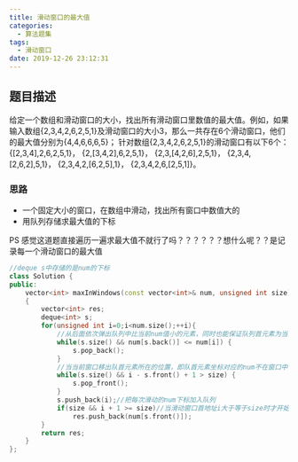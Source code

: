 ```yaml
---
title: 滑动窗口的最大值
categories:
  - 算法题集
tags:
  - 滑动窗口
date: 2019-12-26 23:12:31
---
```


## 题目描述
给定一个数组和滑动窗口的大小，找出所有滑动窗口里数值的最大值。例如，如果输入数组{2,3,4,2,6,2,5,1}及滑动窗口的大小3，那么一共存在6个滑动窗口，他们的最大值分别为{4,4,6,6,6,5}； 针对数组{2,3,4,2,6,2,5,1}的滑动窗口有以下6个： {[2,3,4],2,6,2,5,1}， {2,[3,4,2],6,2,5,1}， {2,3,[4,2,6],2,5,1}， {2,3,4,[2,6,2],5,1}， {2,3,4,2,[6,2,5],1}， {2,3,4,2,6,[2,5,1]}。

### 思路
- 一个固定大小的窗口，在数组中滑动，找出所有窗口中数值大的
- 用队列存储求最大值的下标

PS 感觉这道题直接遍历一遍求最大值不就行了吗？？？？？？想什么呢？？是记录每一个滑动窗口的最大值
```C++
//deque s中存储的是num的下标
class Solution {
public:
    vector<int> maxInWindows(const vector<int>& num, unsigned int size)
    {
        vector<int> res;
        deque<int> s;
        for(unsigned int i=0;i<num.size();++i){
            //从后面依次弹出队列中比当前num值小的元素，同时也能保证队列首元素为当前窗口最大值下标
            while(s.size() && num[s.back()] <= num[i]) {
                s.pop_back();
            }
            //当当前窗口移出队首元素所在的位置，即队首元素坐标对应的num不在窗口中，需要弹出
            while(s.size() && i - s.front() + 1 > size) {
                s.pop_front();
            }
            s.push_back(i);//把每次滑动的num下标加入队列
            if(size && i + 1 >= size)//当滑动窗口首地址i大于等于size时才开始写入窗口最大值
                res.push_back(num[s.front()]);
        }
        return res;
    }
};
```